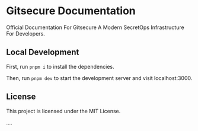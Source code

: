 # Gitsecure Documentation

Official Documentation For Gitsecure A Modern SecretOps Infrastructure For Developers.

## Local Development

First, run `pnpm i` to install the dependencies.

Then, run `pnpm dev` to start the development server and visit localhost:3000.

## License

This project is licensed under the MIT License.


....
